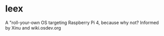 # leex
A "roll-your-own OS targeting Raspberry Pi 4, because why not?  Informed by Xinu and wiki.osdev.org
